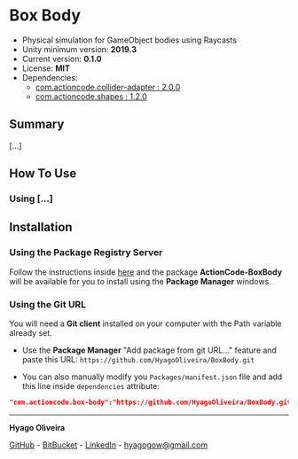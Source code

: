 # Box Body

* Physical simulation for GameObject bodies using Raycasts
* Unity minimum version: **2019.3**
* Current version: **0.1.0**
* License: **MIT**
* Dependencies:
	- [com.actioncode.collider-adapter : 2.0.0](https://github.com/HyagoOliveira/Collider-Adapter/tree/2.0.0)
	- [com.actioncode.shapes : 1.2.0](https://github.com/HyagoOliveira/Shapes/tree/1.2.0)

## Summary

[...]

## How To Use

### Using [...]

## Installation

### Using the Package Registry Server

Follow the instructions inside [here](https://cutt.ly/ukvj1c8) and the package **ActionCode-BoxBody** 
will be available for you to install using the **Package Manager** windows.

### Using the Git URL

You will need a **Git client** installed on your computer with the Path variable already set. 

- Use the **Package Manager** "Add package from git URL..." feature and paste this URL: `https://github.com/HyagoOliveira/BoxBody.git`

- You can also manually modify you `Packages/manifest.json` file and add this line inside `dependencies` attribute: 

```json
"com.actioncode.box-body":"https://github.com/HyagoOliveira/BoxBody.git"
```

---

**Hyago Oliveira**

[GitHub](https://github.com/HyagoOliveira) -
[BitBucket](https://bitbucket.org/HyagoGow/) -
[LinkedIn](https://www.linkedin.com/in/hyago-oliveira/) -
<hyagogow@gmail.com>